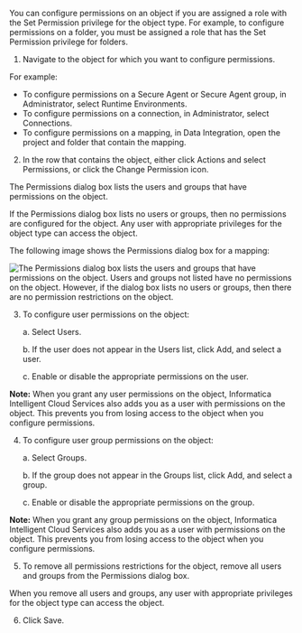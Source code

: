 You can configure permissions on an object if you are assigned a role with the Set Permission privilege for the object type. For example, to configure permissions on a folder, you must be assigned a role that has the Set Permission privilege for folders.

1. Navigate to the object for which you want to configure permissions.

For example:

- To configure permissions on a Secure Agent or Secure Agent group, in Administrator, select Runtime Environments.
- To configure permissions on a connection, in Administrator, select Connections.
- To configure permissions on a mapping, in Data Integration, open the project and folder that contain the mapping.

2. In the row that contains the object, either click Actions and select Permissions, or click the Change Permission icon.

The Permissions dialog box lists the users and groups that have permissions on the object.

If the Permissions dialog box lists no users or groups, then no permissions are configured for the object. Any user with appropriate privileges for the object type can access the object.

The following image shows the Permissions dialog box for a mapping:

![The Permissions dialog box lists the users and groups that have permissions on the object. Users and groups not listed have no permissions on the object. However, if the dialog box lists no users or groups, then there are no permission restrictions on the object.](https://onlinehelp.informatica.com/IICS/prod/admin/en/cc-iics-orgadmin/images/GUID-70E72987-F2E5-46BC-818D-7340B6903253-low.png)

3. To configure user permissions on the object:

   a. Select Users.
   
   b. If the user does not appear in the Users list, click Add, and select a user.
   
   c. Enable or disable the appropriate permissions on the user.

**Note:** When you grant any user permissions on the object, Informatica Intelligent Cloud Services also adds you as a user with permissions on the object. This prevents you from losing access to the object when you configure permissions.

4. To configure user group permissions on the object:

   a. Select Groups.
   
   b. If the group does not appear in the Groups list, click Add, and select a group.
   
   c. Enable or disable the appropriate permissions on the group.

**Note:** When you grant any group permissions on the object, Informatica Intelligent Cloud Services also adds you as a user with permissions on the object. This prevents you from losing access to the object when you configure permissions.

5. To remove all permissions restrictions for the object, remove all users and groups from the Permissions dialog box.

When you remove all users and groups, any user with appropriate privileges for the object type can access the object.

6. Click Save.
